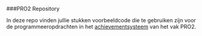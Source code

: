 ###PRO2 Repository

In deze repo vinden jullie stukken voorbeeldcode die te gebruiken zijn voor de programmeeropdrachten in het [achievementsysteem](https://trello.com/b/1jJFpO0i/pro2-achievements) van het vak PRO2.

